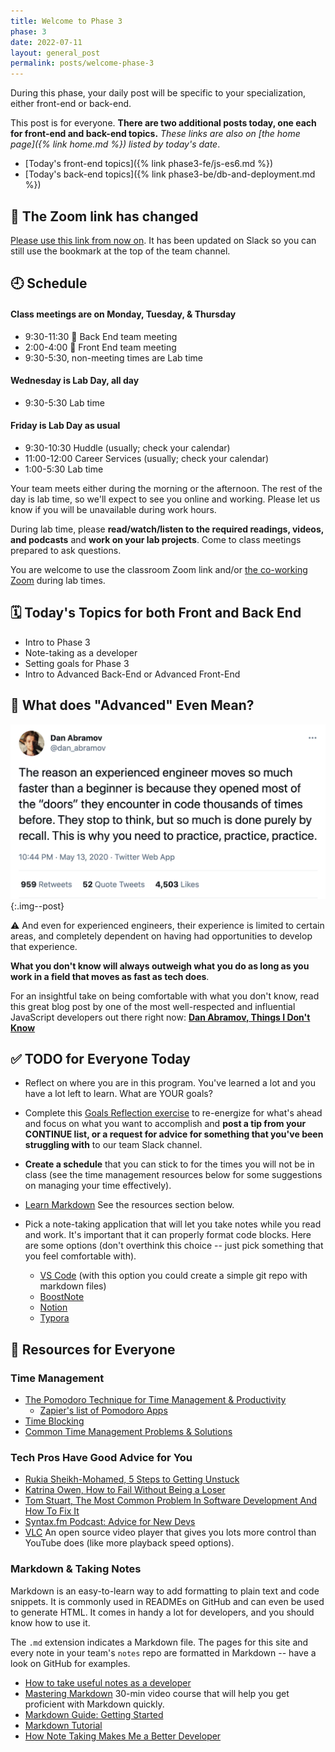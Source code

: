 ```yaml
---
title: Welcome to Phase 3
phase: 3
date: 2022-07-11
layout: general_post
permalink: posts/welcome-phase-3
---
```


During this phase, your daily post will be specific to your specialization, either front-end or back-end.

This post is for everyone. **There are two additional posts today, one each for front-end and back-end topics.** _These links are also on [the home page]({% link home.md %}) listed by today's date_.

- [Today's front-end topics]({% link phase3-fe/js-es6.md %})
- [Today's back-end topics]({% link phase3-be/db-and-deployment.md %})

## 🚨 The Zoom link has changed

[Please use this link from now on](https://us02web.zoom.us/j/88017099254?pwd=S0dXVDlNaE1wWU1uTE5mVFFDa0xoZz09). It has been updated on Slack so you can still use the bookmark at the top of the team channel.

## 🕘 Schedule

#### Class meetings are on Monday, Tuesday, & Thursday

- 9:30-11:30 🐻 Back End team meeting
- 2:00-4:00 🦊 Front End team meeting
- 9:30-5:30, non-meeting times are Lab time

#### Wednesday is Lab Day, all day

- 9:30-5:30 Lab time

#### Friday is Lab Day as usual

- 9:30-10:30 Huddle (usually; check your calendar)
- 11:00-12:00 Career Services (usually; check your calendar)
- 1:00-5:30 Lab time

Your team meets either during the morning or the afternoon. The rest of the day is lab time, so we'll expect to see you online and working. Please let us know if you will be unavailable during work hours.

During lab time, please **read/watch/listen to the required readings, videos, and podcasts** and **work on your lab projects**. Come to class meetings prepared to ask questions.

You are welcome to use the classroom Zoom link and/or [the co-working Zoom](https://us02web.zoom.us/j/705824048?pwd=Zk55dFpXa09jNGcvS2UramRNRkxyZz09) during lab times.

## 🗓️ Today's Topics for both Front and Back End

- Intro to Phase 3
- Note-taking as a developer
- Setting goals for Phase 3
- Intro to Advanced Back-End or Advanced Front-End

## 🤨 What does "Advanced" Even Mean?

![](/assets/images/dan-abramov-tweet.png){:.img--post}

⚠️ And even for experienced engineers, their experience is limited to certain areas, and completely dependent on having had opportunities to develop that experience.

**What you don't know will always outweigh what you do as long as you work in a field that moves as fast as tech does**.

For an insightful take on being comfortable with what you don't know, read this great blog post by one of the most well-respected and influential JavaScript developers out there right now: **[Dan Abramov, Things I Don't Know](https://overreacted.io/things-i-dont-know-as-of-2018/)**

## ✅ TODO for Everyone Today

- Reflect on where you are in this program. You've learned a lot and you have a lot left to learn. What are YOUR goals?

- Complete this [Goals Reflection exercise](https://momentumlearn.notion.site/Goals-Reflection-8f798bd2f05b4b5ea9458858e39a24c5) to re-energize for what's ahead and focus on what you want to accomplish and **post a tip from your CONTINUE list, or a request for advice for something that you've been struggling with** to our team Slack channel.

- **Create a schedule** that you can stick to for the times you will not be in class (see the time management resources below for some suggestions on managing your time effectively).

- [Learn Markdown](https://learnxinyminutes.com/docs/markdown/) See the resources section below.

- Pick a note-taking application that will let you take notes while you read and work. It's important that it can properly format code blocks. Here are some options (don't overthink this choice -- just pick something that you feel comfortable with).

  - [VS Code](https://helgeklein.com/blog/2020/10/vs-code-as-markdown-note-taking-app/)  (with this option you could create a simple git repo with markdown files)
  - [BoostNote](https://boostnote.io/)
  - [Notion](https://www.notion.so/)
  - [Typora](https://typora.io/)

## 🔖 Resources for Everyone

### Time Management

- [The Pomodoro Technique for Time Management & Productivity](https://todoist.com/productivity-methods/pomodoro-technique)
    - [Zapier's list of Pomodoro Apps](https://zapier.com/blog/best-pomodoro-apps/)
- [Time Blocking](https://todoist.com/productivity-methods/time-blocking)
- [Common Time Management Problems & Solutions](https://dev.to/actitime/20-most-common-time-management-problems-solutions-3abb)

### Tech Pros Have Good Advice for You

- [Rukia Sheikh-Mohamed, 5 Steps to Getting Unstuck](https://dev.to/rukiaasm/working-smarter-5-steps-to-getting-unstuck-with-rukia-sheikh-mohamed-1932)
- [Katrina Owen, How to Fail Without Being a Loser](https://youtu.be/40P31QpKtTo)
- [Tom Stuart, The Most Common Problem In Software Development And How To Fix It](https://www.youtube.com/watch?v=TdBELZG0UMY&t=0s)
- [Syntax.fm Podcast: Advice for New Devs](https://syntax.fm/show/382/advice-for-new-devs)
- [VLC](https://www.videolan.org/vlc/download-macosx.html) An open source video player that gives you lots more control than YouTube does (like more playback speed options).

### Markdown & Taking Notes

Markdown is an easy-to-learn way to add formatting to plain text and code snippets. It is commonly used in READMEs on GitHub and can even be used to generate HTML. It comes in handy a lot for developers, and you should know how to use it.

The `.md` extension indicates a Markdown file. The pages for this site and every note in your team's `notes` repo are formatted in Markdown -- have a look on GitHub for examples.

- [How to take useful notes as a developer](https://momentumlearn.notion.site/How-to-take-useful-notes-as-a-developer-55d31e3cc9af4b789bebf1c1e3cd8142)
- [Mastering Markdown](https://masteringmarkdown.com/) 30-min video course that will help you get proficient with Markdown quickly.
- [Markdown Guide: Getting Started](https://www.markdownguide.org/getting-started/)
- [Markdown Tutorial](https://www.markdowntutorial.com/)
- [How Note Taking Makes Me a Better Developer](https://spin.atomicobject.com/2019/03/15/note-taking-developers/)
